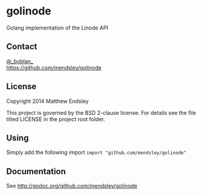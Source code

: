 golinode
=====
Golang implementation of the Linode API

Contact
-------
[@\_boblan\_](https://twitter.com/#!/_boblan_)  
<https://github.com/mendsley/golinode>

License
-------
Copyright 2014 Matthew Endsley

This project is governed by the BSD 2-clause license. For details see the file
titled LICENSE in the project root folder.

Using
-----
Simply add the following import
`import "github.com/mendsley/golinode"`

Documentation
-------------
See <http://godoc.org/github.com/mendsley/golinode>
